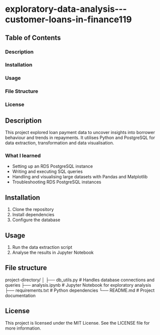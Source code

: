# exploratory-data-analysis---customer-loans-in-finance119

## Table of Contents
### Description 
### Installation
### Usage
### File Structure
### License 

## Description 
This project explored loan payment data to uncover insights into borrower behaviour and trends in repayments. It utilises Python and PostgreSQL for data extraction, transformation and data visualisation. 
### What I learned
- Setting up an RDS PostgreSQL instance
- Writing and executing SQL queries
- Handling and visualising large datasets with Pandas and Matplotlib
- Troubleshooting RDS PostgreSQL instances

## Installation
1. Clone the repository
2. Install dependencies
3. Configure the database

## Usage
1. Run the data extraction script
2. Analyse the results in Jupyter Notebook

## File structure
project-directory/
│
├── db_utils.py         # Handles database connections and queries
├── analysis.ipynb      # Jupyter Notebook for exploratory analysis
├── requirements.txt    # Python dependencies
└── README.md           # Project documentation

## License 
This project is licensed under the MIT License. See the LICENSE file for more information.

